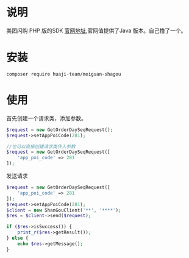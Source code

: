 # 说明

美团闪购 PHP 版的SDK  [官网地址](https://open-shangou.meituan.com/),官网值提供了Java 版本。自己撸了一个。

# 安装

```shell 
composer require huaji-team/meiguan-shagou
```


# 使用

首先创建一个请求类，添加参数。

```php
$request = new GetOrderDaySeqRequest();
$request->setAppPoiCode(281);

//也可以直接创建请求类传入参数
$request = new GetOrderDaySeqRequest([
    'app_poi_code' => 281
]);

```

发送请求

```php
$request = new GetOrderDaySeqRequest([
    'app_poi_code' => 281
]);
$request->setAppPoiCode(281);
$client = new ShanGouClient('**', '****');
$res = $client->send($request);

if ($res->isSuccess()) {
    print_r($res->getResult());
} else {
    echo $res->getMessage();
}
```

